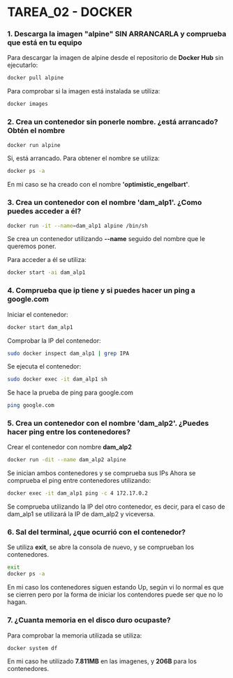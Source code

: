 # TAREA_02 - DOCKER

### 1. Descarga la imagen "alpine" SIN ARRANCARLA y comprueba que está en tu equipo
Para descargar la imagen de alpine desde el repositorio de **Docker Hub** sin ejecutarlo:
```bash
docker pull alpine
```

Para comprobar si la imagen está instalada se utiliza:
```bash
docker images
```
### 2. Crea un contenedor sin ponerle nombre. ¿está arrancado? Obtén el nombre
```bash
docker run alpine
```
Si, está arrancado. Para obtener el nombre se utiliza:
```bash
docker ps -a
```
En mi caso se ha creado con el nombre **'optimistic_engelbart'**.
### 3. Crea un contenedor con el nombre 'dam_alp1'. ¿Como puedes acceder a él?
```bash
docker run -it --name=dam_alp1 alpine /bin/sh
```
Se crea un contenedor utilizando **--name** seguido del nombre que le queremos poner.

Para acceder a él se utiliza:
```bash
docker start -ai dam_alp1
```
### 4. Comprueba que ip tiene y si puedes hacer un ping a google.com
Iniciar el contenedor:
```bash
docker start dam_alp1
```
Comprobar la IP del contenedor:
```bash
sudo docker inspect dam_alp1 | grep IPA
```
Se ejecuta el contenedor:
```bash
sudo docker exec -it dam_alp1 sh
```
Se hace la prueba de ping para google.com
```bash
ping google.com
```
### 5. Crea un contenedor con el nombre 'dam_alp2'. ¿Puedes hacer ping entre los contenedores?
Crear el contenedor con nombre **dam_alp2**
```bash
docker run -dit --name dam_alp2 alpine
```
Se inician ambos contenedores y se comprueba sus IPs
Ahora se comprueba el ping entre contenedores utilizando:
```bash
docker exec -it dam_alp1 ping -c 4 172.17.0.2
```
Se comprueba utilizando la IP del otro contenedor, es decir, para el caso de dam_alp1 se utilizará la IP de dam_alp2 y viceversa.
### 6. Sal del terminal, ¿que ocurrió con el contenedor?
Se utiliza **exit**, se abre la consola de nuevo, y se comprueban los contenedores.
```bash
exit
docker ps -a
```
En mi caso los contenedores siguen estando Up, según vi lo normal es que se cierren pero por la forma de iniciar los contendores puede ser que no lo hagan.
### 7. ¿Cuanta memoria en el disco duro ocupaste?
Para comprobar la memoria utilizada se utiliza:
```bash
docker system df
```
En mi caso he utilizado **7.811MB** en las imagenes, y **206B** para los contenedores.
